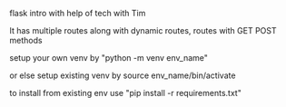 flask intro with help of tech with Tim

It has multiple routes along with dynamic routes, routes with GET POST methods

setup your own venv by "python -m venv env_name"

or else setup existing venv by source env_name/bin/activate

to install from existing env use "pip install -r requirements.txt"
